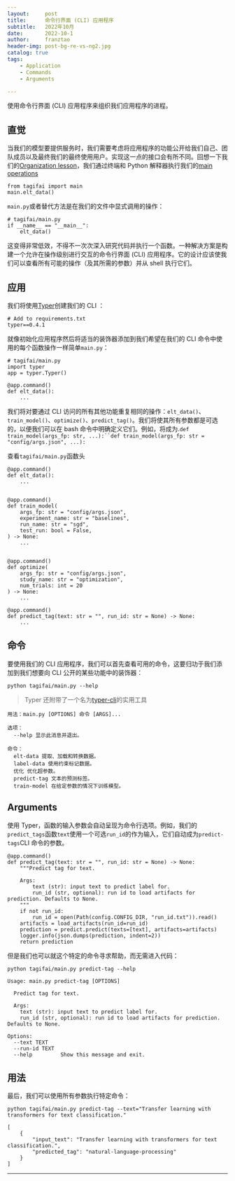 ```yaml
---
layout:     post
title:      命令行界面 (CLI) 应用程序
subtitle:   2022年10月
date:       2022-10-1
author:     franztao
header-img: post-bg-re-vs-ng2.jpg
catalog: true
tags:
    - Application
    - Commands
    - Arguments

---
```



使用命令行界面 (CLI) 应用程序来组织我们应用程序的进程。

## 直觉

当我们的模型要提供服务时，我们需要考虑将应用程序的功能公开给我们自己、团队成员以及最终我们的最终使用用户。实现这一点的接口会有所不同。回想一下我们的[Organization lesson](https://madewithml.com/courses/mlops/organization/)，我们通过终端和 Python 解释器执行我们的[main operations](https://madewithml.com/courses/mlops/organization/#operations)

```
from tagifai import main
main.elt_data()
```

`main.py`或者替代方法是在我们的文件中显式调用的操作：

```
# tagifai/main.py
if __name__ == "__main__":
    elt_data()
```

这变得非常低效，不得不一次次深入研究代码并执行一个函数。一种解决方案是构建一个允许在操作级别进行交互的命令行界面 (CLI) 应用程序。它的设计应该使我们可以查看所有可能的操作（及其所需的参数）并从 shell 执行它们。

## 应用

我们将使用[Typer](https://typer.tiangolo.com/)创建我们的 CLI ：

```
# Add to requirements.txt
typer==0.4.1
```

就像初始化应用程序然后将适当的装饰器添加到我们希望在我们的 CLI 命令中使用的每个函数操作一样简单`main.py`：

```
# tagifai/main.py
import typer
app = typer.Typer()
```

```
@app.command()
def elt_data():
    ...

```



我们将对要通过 CLI 访问的所有其他功能重复相同的操作：`elt_data()`、`train_model()`、`optimize()`、`predict_tag()`。我们将使其所有参数都是可选的，以便我们可以在 bash 命令中明确定义它们。例如，将成为.`def train_model(args_fp: str, ...):``def train_model(args_fp: str = "config/args.json", ...):`

查看`tagifai/main.py`函数头

```
@app.command()
def elt_data():
    ...


@app.command()
def train_model(
    args_fp: str = "config/args.json",
    experiment_name: str = "baselines",
    run_name: str = "sgd",
    test_run: bool = False,
) -> None:
    ...


@app.command()
def optimize(
    args_fp: str = "config/args.json",
    study_name: str = "optimization",
    num_trials: int = 20
) -> None:
    ...

@app.command()
def predict_tag(text: str = "", run_id: str = None) -> None:
    ...

```

## 命令

要使用我们的 CLI 应用程序，我们可以首先查看可用的命令，这要归功于我们添加到我们想要向 CLI 公开的某些功能中的装饰器：

```
python tagifai/main.py --help
```

> Typer 还附带了一个名为[typer-cli](https://typer.tiangolo.com/typer-cli/)的实用工具

```
用法：main.py [OPTIONS] 命令 [ARGS]...

选项：
  --help 显示此消息并退出。

命令：
  elt-data 提取、加载和转换数据。
  label-data 使用约束标记数据。
  优化 优化超参数。
  predict-tag 文本的预测标签。
  train-model 在给定参数的情况下训练模型。
```

## Arguments

使用 Typer，函数的输入参数会自动呈现为命令行选项。例如，我们的`predict_tags`函数`text`使用一个可选`run_id`的作为输入，它们自动成为`predict-tags`CLI 命令的参数。



```
@app.command()
def predict_tag(text: str = "", run_id: str = None) -> None:
    """Predict tag for text.

    Args:
        text (str): input text to predict label for.
        run_id (str, optional): run id to load artifacts for prediction. Defaults to None.
    """
    if not run_id:
        run_id = open(Path(config.CONFIG_DIR, "run_id.txt")).read()
    artifacts = load_artifacts(run_id=run_id)
    prediction = predict.predict(texts=[text], artifacts=artifacts)
    logger.info(json.dumps(prediction, indent=2))
    return prediction

```

但是我们也可以就这个特定的命令寻求帮助，而无需进入代码：

```
python tagifai/main.py predict-tag --help
```

```
Usage: main.py predict-tag [OPTIONS]

  Predict tag for text.

  Args:
    text (str): input text to predict label for.
    run_id (str, optional): run id to load artifacts for prediction. Defaults to None.

Options:
  --text TEXT
  --run-id TEXT
  --help         Show this message and exit.
```

## 用法

最后，我们可以使用所有参数执行特定命令：

```
python tagifai/main.py predict-tag --text="Transfer learning with transformers for text classification."
```

```
[
    {
        "input_text": "Transfer learning with transformers for text classification.",
        "predicted_tag": "natural-language-processing"
    }
]
```

___
